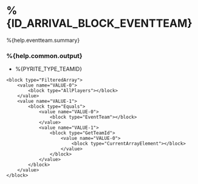 # %{ID_ARRIVAL_BLOCK_EVENTTEAM}

%{help.eventteam.summary}

### %{help.common.output}

-   %{PYRITE_TYPE_TEAMID}

```
<block type="FilteredArray">
    <value name="VALUE-0">
        <block type="AllPlayers"></block>
    </value>
    <value name="VALUE-1">
        <block type="Equals">
            <value name="VALUE-0">
                <block type="EventTeam"></block>
            </value>
            <value name="VALUE-1">
                <block type="GetTeamId">
                    <value name="VALUE-0">
                        <block type="CurrentArrayElement"></block>
                    </value>
                </block>
            </value>
        </block>
    </value>
</block>
```